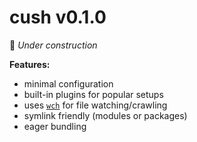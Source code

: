 # cush v0.1.0

🚧 *Under construction*

**Features:**
- minimal configuration
- built-in plugins for popular setups
- uses [`wch`][1] for file watching/crawling
- symlink friendly (modules or packages)
- eager bundling

[1]: https://github.com/aleclarson/wch


